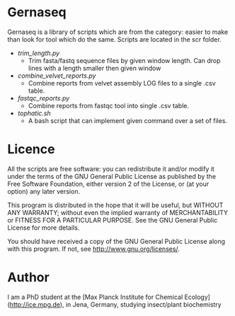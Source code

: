 Gernaseq
===============================================================================
Gernaseq is a library of scripts which are from the category: easier to make than look for tool which do the same. 
Scripts are located in the scr folder. 
* *trim_length.py*
  * Trim fasta/fastq sequence files by given window length. Can drop lines with a length smaller then given window
* *combine_velvet_reports.py*
  * Combine reports from velvet assembly LOG files to a single .csv table.
* *fastqc_reports.py*
  * Combine reports from fastqc tool into single .csv table.
* *tophatic.sh*
  * A bash script that can implement given command over a set of files.

Licence
===============================================================================
All the scripts are free software: you can redistribute it and/or modify it under the terms of the GNU General Public License as published by the Free Software Foundation, either version 2 of the License, or (at your option) any later version.

This program is distributed in the hope that it will be useful, but WITHOUT ANY WARRANTY; without even the implied warranty of MERCHANTABILITY or FITNESS FOR A PARTICULAR PURPOSE. See the GNU General Public License for more details.

You should have received a copy of the GNU General Public License along with this program.  If not, see <http://www.gnu.org/licenses/>.


Author
===============================================================================
I am a PhD student at the [Max Planck Institute for Chemical Ecology] (http://ice.mpg.de), in Jena, Germany, studying insect/plant biochemistry